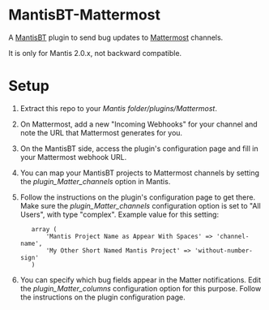 MantisBT-Mattermost
==============

A [MantisBT](http://www.mantisbt.org/) plugin to send bug updates to [Mattermost](https://about.mattermost.com/) 
channels.

It is only for Mantis 2.0.x, not backward compatible.


# Setup
1. Extract this repo to your *Mantis folder/plugins/Mattermost*.
2. On Mattermost, add a new "Incoming Webhooks" for your channel and note the URL that Mattermost generates 
for you.
3. On the MantisBT side, access the plugin's configuration page and fill in your Mattermost webhook URL.
4. You can map your MantisBT projects to Mattermost channels by setting the *plugin_Matter_channels* option in 
Mantis.  
5. Follow the instructions on the plugin's configuration page to get there. Make sure the *plugin_Matter_channels* 
configuration option is set to "All Users", with type "complex". Example value for this setting:


          array (
              'Mantis Project Name as Appear With Spaces' => 'channel-name',
              'My Other Short Named Mantis Project' => 'without-number-sign'
          )


6. You can specify which bug fields appear in the Matter notifications. Edit the *plugin_Matter_columns* configuration 
option for this purpose.  Follow the instructions on the plugin configuration page.
